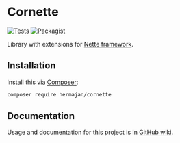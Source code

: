 # Cornette
[![Tests](https://github.com/hermajan/cornette/workflows/Tests/badge.svg)](https://github.com/hermajan/cornette/actions?query=workflow%3ATests)
[![Packagist](https://img.shields.io/packagist/v/hermajan/cornette.svg)](https://packagist.org/packages/hermajan/cornette)

Library with extensions for [Nette framework](https://nette.org).

## Installation
Install this via [Composer](https://getcomposer.org):
```bash
composer require hermajan/cornette
```

## Documentation
Usage and documentation for this project is in [GitHub wiki](https://github.com/hermajan/cornette/wiki).
